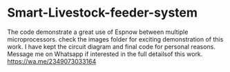 # Smart-Livestock-feeder-system
The code demonstrate a great use of Espnow between multiple microprocessors.
check the images folder for exciting demonstration of this work.
I have kept the circuit diagram and final code for personal reasons. 
Message me on Whatsapp if interested in the full detailsof this work.
https://wa.me/2349073033164
